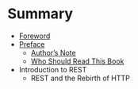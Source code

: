 # Summary

* [Foreword](README.md)
* [Preface](preface/README.md)
   * [Author’s Note](preface/authors-note.md)
   * [Who Should Read This Book](preface/who-should-read-this-book.md)
* Introduction to REST
   * REST and the Rebirth of HTTP

